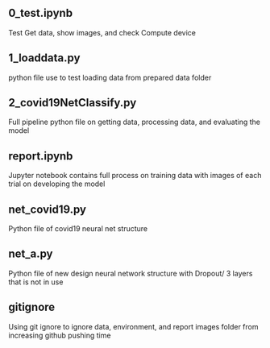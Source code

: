 ## 0_test.ipynb

Test Get data, show images, and check Compute device

## 1_loaddata.py

python file use to test loading data from prepared data folder

## 2_covid19NetClassify.py

Full pipeline python file on getting data, processing data, and evaluating the model

## report.ipynb

Jupyter notebook contains full process on training data with images of each trial on developing the model

## net_covid19.py

Python file of covid19 neural net structure

## net_a.py

Python file of new design neural network structure with Dropout/ 3 layers that is not in use

## gitignore

Using git ignore to ignore data, environment, and report images folder from increasing github pushing time